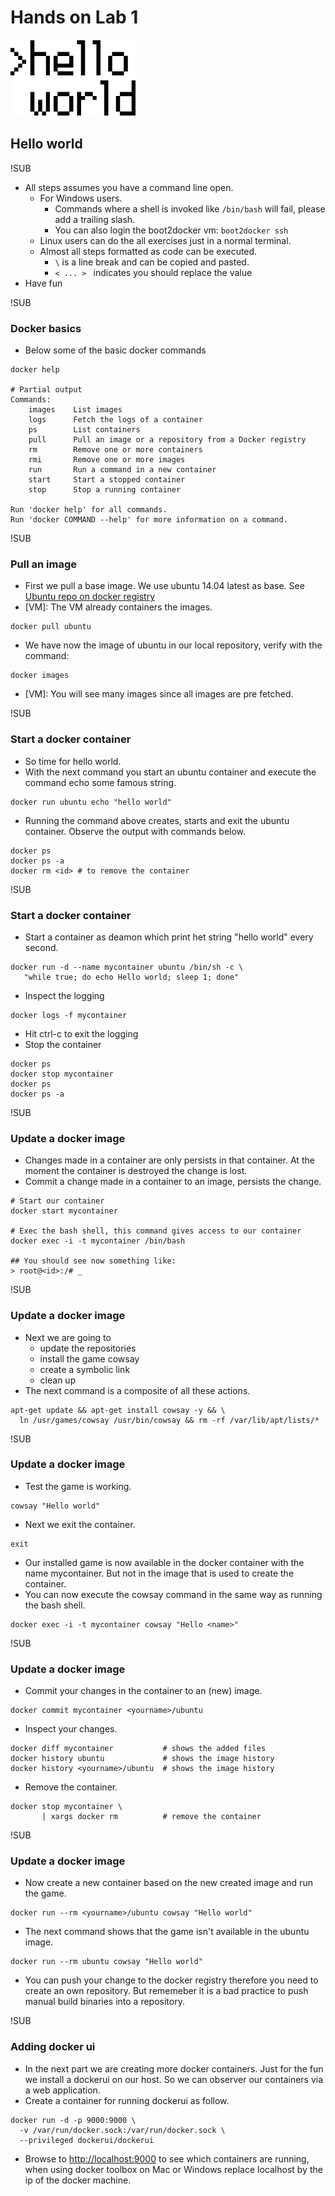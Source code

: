 # Hands on Lab 1
![helloworld](images/helloworld.png)
## Hello world

!SUB
* All steps assumes you have a command line open.
  * For Windows users.
    * Commands where a shell is invoked like `/bin/bash` will fail, please add a trailing slash.
    * You can also login the boot2docker vm: `boot2docker ssh`
  * Linux users can do the all exercises just in a normal terminal.
  * Almost all steps formatted as code can be executed.
    *  `\` is a line break and can be copied and pasted.
    * `< ... > ` indicates you should replace the value
* Have fun


!SUB
### Docker basics
* Below some of the basic docker commands

```
docker help

# Partial output
Commands:
    images    List images
    logs      Fetch the logs of a container
    ps        List containers
    pull      Pull an image or a repository from a Docker registry
    rm        Remove one or more containers
    rmi       Remove one or more images
    run       Run a command in a new container
    start     Start a stopped container
    stop      Stop a running container

Run 'docker help' for all commands.
Run 'docker COMMAND --help' for more information on a command.
```

!SUB
### Pull an image
* First we pull a base image. We use ubuntu 14.04 latest as base. See [Ubuntu repo on docker registry](https://registry.hub.docker.com/_/ubuntu/)
* [VM]: The VM already containers the images.
```
docker pull ubuntu
```
* We have now the image of ubuntu in our local repository, verify with the command:
```
docker images
```
* [VM]: You will see many images since all images are pre fetched.


!SUB
### Start a docker container
* So time for hello world.
* With the next command you start an ubuntu container and execute the command echo some famous string.
```
docker run ubuntu echo "hello world"
```
* Running the command above creates, starts and exit the ubuntu container. Observe the output with commands below.
```
docker ps
docker ps -a
docker rm <id> # to remove the container
```

!SUB
### Start a docker container
* Start a container as deamon which print het string "hello world" every second.
```
docker run -d --name mycontainer ubuntu /bin/sh -c \
   "while true; do echo Hello world; sleep 1; done"
```
* Inspect the logging
```
docker logs -f mycontainer
```
* Hit ctrl-c to exit the logging
* Stop the container
```
docker ps
docker stop mycontainer
docker ps
docker ps -a
```

!SUB
### Update a docker image

* Changes made in a container are only persists in that container. At the moment the container is destroyed the change is lost.
* Commit a change made in a container to an image, persists the change.

```
# Start our container
docker start mycontainer

# Exec the bash shell, this command gives access to our container
docker exec -i -t mycontainer /bin/bash

## You should see now something like:
> root@<id>:/# _
```

!SUB
### Update a docker image
* Next we are going to
  * update the repositories
  * install the game cowsay
  * create a symbolic link
  * clean up
* The next command is a composite of all these actions.

```
apt-get update && apt-get install cowsay -y && \
  ln /usr/games/cowsay /usr/bin/cowsay && rm -rf /var/lib/apt/lists/*

```

!SUB
### Update a docker image

* Test the game is working.
```
cowsay "Hello world"
```
* Next we exit the container.
```
exit
```
* Our installed game is now available in the docker container with the name mycontainer. But not in the image that is used to create the container.
* You can now execute the cowsay command in the same way as running the bash shell.
```
docker exec -i -t mycontainer cowsay "Hello <name>"
```

!SUB

### Update a docker image
* Commit your changes in the container to an (new) image.
```
docker commit mycontainer <yourname>/ubuntu
```
* Inspect your changes.
```
docker diff mycontainer           # shows the added files
docker history ubuntu             # shows the image history
docker history <yourname>/ubuntu  # shows the image history
```
* Remove the container.
```
docker stop mycontainer \
       | xargs docker rm          # remove the container
```


!SUB
### Update a docker image
* Now create a new container based on the new created image and run the game.
```
docker run --rm <yourname>/ubuntu cowsay "Hello world"
```
* The next command shows that the game isn't available in the ubuntu image.
```
docker run --rm ubuntu cowsay "Hello world"
```
* You can push your change to the docker registry therefore you need to create an own repository. But rememeber it is a bad practice to push manual build binaries into a repository.


!SUB
### Adding docker ui
- In the next part we are creating more docker containers. Just for the fun we install a dockerui on our host. So we can observer our containers via a web application.
- Create a container for running dockerui as follow.

```
docker run -d -p 9000:9000 \
  -v /var/run/docker.sock:/var/run/docker.sock \
  --privileged dockerui/dockerui
```
- Browse to [http://localhost:9000](http://localhost:9000) to see which containers are running, when using docker toolbox on Mac or Windows replace localhost by the ip of the docker machine.
